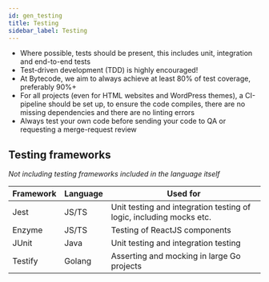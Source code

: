 ```yaml
---
id: gen_testing
title: Testing
sidebar_label: Testing
---
```


* Where possible, tests should be present, this includes unit, integration and end-to-end tests
* Test-driven development (TDD) is highly encouraged!
* At Bytecode, we aim to always achieve at least 80% of test coverage, preferably 90%+
* For all projects (even for HTML websites and WordPress themes), a CI-pipeline should be set up, to ensure the code compiles, there are no missing dependencies and there are no linting errors
* Always test your own code before sending your code to QA or requesting a merge-request review

## Testing frameworks

*Not including testing frameworks included in the language itself*

| Framework | Language | Used for |
| - | - | - |
| Jest | JS/TS | Unit testing and integration testing of logic, including mocks etc.
| Enzyme | JS/TS | Testing of ReactJS components
| JUnit | Java | Unit testing and integration testing
| Testify | Golang | Asserting and mocking in large Go projects